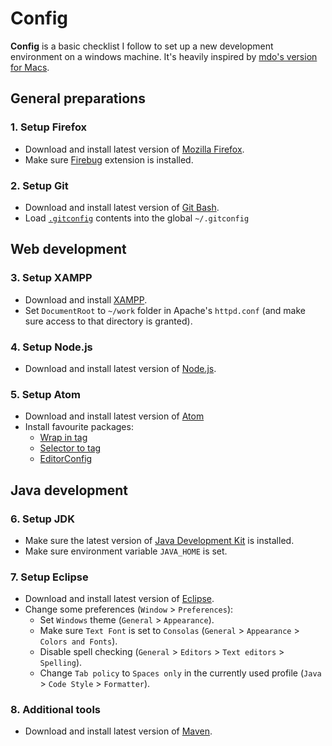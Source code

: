 # Config

**Config** is a basic checklist I follow to set up a new development environment on a windows machine. It's heavily inspired by [mdo's version for Macs](https://www.github.com/mdo/config).

## General preparations

### 1. Setup Firefox

- Download and install latest version of [Mozilla Firefox](https://www.mozilla.org/en-US/firefox/new/).
- Make sure [Firebug](http://www.getfirebug.com/) extension is installed.

### 2. Setup Git

- Download and install latest version of [Git Bash](https://www.git-scm.com/).
- Load [`.gitconfig`](/.gitconfig) contents into the global `~/.gitconfig`

## Web development

### 3. Setup XAMPP
- Download and install [XAMPP](https://www.apachefriends.org/index.html).
- Set `DocumentRoot` to `~/work` folder in Apache's `httpd.conf` (and make sure access to that directory is granted).

### 4. Setup Node.js

- Download and install latest version of [Node.js](https://www.nodejs.org/en/).

### 5. Setup Atom

- Download and install latest version of [Atom](https://atom.io)
- Install favourite packages:
  - [Wrap in tag](https://atom.io/packages/atom-wrap-in-tag)
  - [Selector to tag](https://atom.io/packages/selector-to-tag)
  - [EditorConfig](https://atom.io/packages/editorconfig)

## Java development

### 6. Setup JDK

- Make sure the latest version of [Java Development Kit](http://www.oracle.com/technetwork/java/javase/downloads/index.html) is installed.
- Make sure environment variable `JAVA_HOME` is set.

### 7. Setup Eclipse

- Download and install latest version of [Eclipse](https://www.eclipse.org).
- Change some preferences (`Window` > `Preferences`):
  - Set `Windows` theme (`General` > `Appearance`).
  - Make sure `Text Font` is set to `Consolas` (`General` > `Appearance` > `Colors and Fonts`).
  - Disable spell checking (`General` > `Editors` > `Text editors` > `Spelling`).
  - Change `Tab policy` to `Spaces only` in the currently used profile (`Java` > `Code Style` > `Formatter`).

### 8. Additional tools

- Download and install latest version of [Maven](https://maven.apache.org/).

